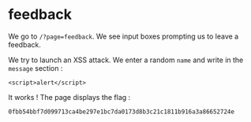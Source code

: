 # feedback

We go to `/?page=feedback`. We see input boxes prompting us to leave a feedback.

We try to launch an XSS attack. We enter a random `name` and write in the `message` section :

```
<script>alert</script>
```

It works ! The page displays the flag :

```
0fbb54bbf7d099713ca4be297e1bc7da0173d8b3c21c1811b916a3a86652724e
```
